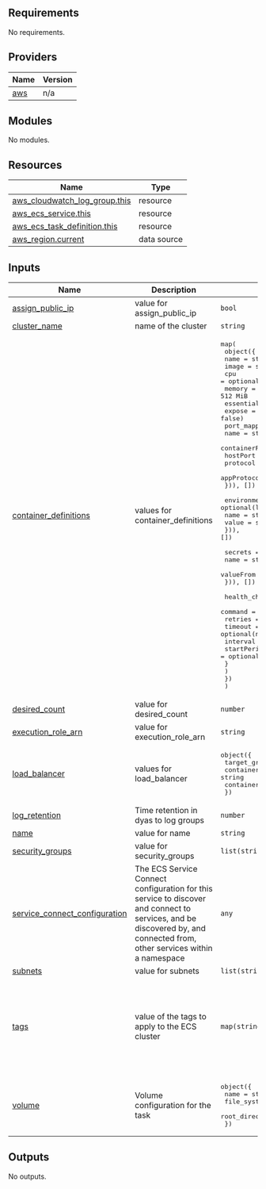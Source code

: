 ## Requirements

No requirements.

## Providers

| Name | Version |
|------|---------|
| <a name="provider_aws"></a> [aws](#provider\_aws) | n/a |

## Modules

No modules.

## Resources

| Name | Type |
|------|------|
| [aws_cloudwatch_log_group.this](https://registry.terraform.io/providers/hashicorp/aws/latest/docs/resources/cloudwatch_log_group) | resource |
| [aws_ecs_service.this](https://registry.terraform.io/providers/hashicorp/aws/latest/docs/resources/ecs_service) | resource |
| [aws_ecs_task_definition.this](https://registry.terraform.io/providers/hashicorp/aws/latest/docs/resources/ecs_task_definition) | resource |
| [aws_region.current](https://registry.terraform.io/providers/hashicorp/aws/latest/docs/data-sources/region) | data source |

## Inputs

| Name | Description | Type | Default | Required |
|------|-------------|------|---------|:--------:|
| <a name="input_assign_public_ip"></a> [assign\_public\_ip](#input\_assign\_public\_ip) | value for assign\_public\_ip | `bool` | `false` | no |
| <a name="input_cluster_name"></a> [cluster\_name](#input\_cluster\_name) | name of the cluster | `string` | n/a | yes |
| <a name="input_container_definitions"></a> [container\_definitions](#input\_container\_definitions) | values for container\_definitions | <pre>map(<br>    object({<br>      name      = string<br>      image     = string<br>      cpu       = optional(number, 256) # 0.5 vCPU<br>      memory    = optional(number, 512) # 512 MiB<br>      essential = optional(bool, true)<br>      expose    = optional(bool, false)<br>      port_mappings = optional(list(object({<br>        name          = string<br>        containerPort = number<br>        hostPort      = number<br>        protocol      = string<br>        appProtocol   = string<br>      })), [])<br><br>      environment_variables = optional(list(object({<br>        name  = string<br>        value = string<br>      })), [])<br><br>      secrets = optional(list(object({<br>        name      = string<br>        valueFrom = string<br>      })), [])<br><br>      health_check = object({<br>        command     = list(string)<br>        retries     = optional(number, 5)<br>        timeout     = optional(number, 10)<br>        interval    = optional(number, 5)<br>        startPeriod = optional(number, 30)<br>        }<br>      )<br>    })<br>  )</pre> | n/a | yes |
| <a name="input_desired_count"></a> [desired\_count](#input\_desired\_count) | value for desired\_count | `number` | n/a | yes |
| <a name="input_execution_role_arn"></a> [execution\_role\_arn](#input\_execution\_role\_arn) | value for execution\_role\_arn | `string` | `""` | no |
| <a name="input_load_balancer"></a> [load\_balancer](#input\_load\_balancer) | values for load\_balancer | <pre>object({<br>    target_group_arn = string<br>    container_name   = string<br>    container_port   = number<br>  })</pre> | `null` | no |
| <a name="input_log_retention"></a> [log\_retention](#input\_log\_retention) | Time retention in dyas to log groups | `number` | `7` | no |
| <a name="input_name"></a> [name](#input\_name) | value for name | `string` | n/a | yes |
| <a name="input_security_groups"></a> [security\_groups](#input\_security\_groups) | value for security\_groups | `list(string)` | n/a | yes |
| <a name="input_service_connect_configuration"></a> [service\_connect\_configuration](#input\_service\_connect\_configuration) | The ECS Service Connect configuration for this service to discover and connect to services, and be discovered by, and connected from, other services within a namespace | `any` | `{}` | no |
| <a name="input_subnets"></a> [subnets](#input\_subnets) | value for subnets | `list(string)` | n/a | yes |
| <a name="input_tags"></a> [tags](#input\_tags) | value of the tags to apply to the ECS cluster | `map(string)` | <pre>{<br>  "AmazonECSManaged": "true",<br>  "created": "",<br>  "documentation": "",<br>  "env": "",<br>  "repository": "",<br>  "service": "",<br>  "team": ""<br>}</pre> | no |
| <a name="input_volume"></a> [volume](#input\_volume) | Volume configuration for the task | <pre>object({<br>    name           = string<br>    file_system_id = string<br>    root_directory = optional(string, "/")<br>  })</pre> | `null` | no |

## Outputs

No outputs.

